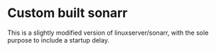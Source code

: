 # Custom built sonarr
This is a slightly modified version of linuxserver/sonarr, with the sole purpose to include a startup delay.
